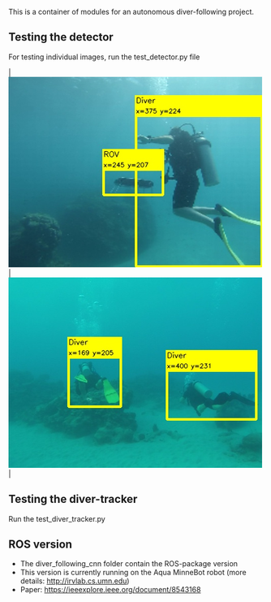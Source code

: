 This is a container of modules for an autonomous diver-following project. 
  

## Testing the detector
For testing individual images, run the test_detector.py file

|![inferent_result](./test_data/res/1.jpg) | ![inferent_result](./test_data/res/7.jpg)|


## Testing the diver-tracker
Run the test_diver_tracker.py 


## ROS version
- The diver_following_cnn folder contain the ROS-package version 
- This version is currently running on the Aqua MinneBot robot (more details: http://irvlab.cs.umn.edu)
- Paper:  https://ieeexplore.ieee.org/document/8543168

